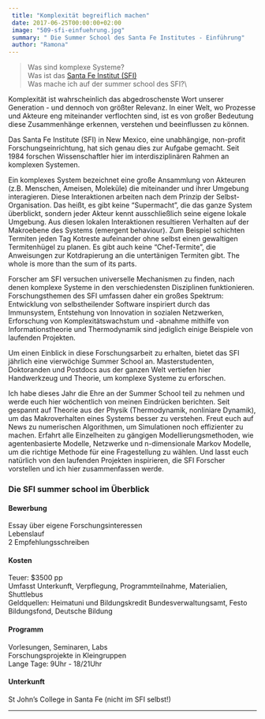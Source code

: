 ```yaml
---
 title: "Komplexität begreiflich machen"
 date: 2017-06-25T00:00:00+02:00
 image: "509-sfi-einfuehrung.jpg"
 summary: " Die Summer School des Santa Fe Institutes - Einführung"
 author: "Ramona"
---
```



> Was sind komplexe Systeme?\
> Was ist das [Santa Fe Institut (SFI)](https://www.santafe.edu/)\
> Was mache ich auf der summer school des SFI?\

Komplexität ist wahrscheinlich das abgedroschenste Wort unserer
Generation - und dennoch von größter Relevanz. In einer Welt, wo
Prozesse und Akteure eng miteinander verflochten sind, ist es von großer
Bedeutung diese Zusammenhänge erkennen, verstehen und beeinflussen zu
können.

Das Santa Fe Institute (SFI) in New Mexico, eine unabhängige, non-profit
Forschungseinrichtung, hat sich genau dies zur Aufgabe gemacht. Seit
1984 forschen Wissenschaftler hier im interdisziplinären Rahmen an
komplexen Systemen.

Ein komplexes System bezeichnet eine große Ansammlung von Akteuren (z.B.
Menschen, Ameisen, Moleküle) die miteinander und ihrer Umgebung
interagieren. Diese Interaktionen arbeiten nach dem Prinzip der
Selbst-Organisation. Das heißt, es gibt keine “Supermacht”, die das
ganze System überblickt, sondern jeder Akteur kennt ausschließlich seine
eigene lokale Umgebung. Aus diesen lokalen Interaktionen resultieren
Verhalten auf der Makroebene des Systems (emergent behaviour). Zum
Beispiel schichten Termiten jeden Tag Kotreste aufeinander ohne selbst
einen gewaltigen Termitenhügel zu planen. Es gibt auch keine
“Chef-Termite”, die Anweisungen zur Kotdrapierung an die untertänigen
Termiten gibt. The whole is more than the sum of its parts.

Forscher am SFI versuchen universelle Mechanismen zu finden, nach denen
komplexe Systeme in den verschiedensten Disziplinen funktionieren.
Forschungsthemen des SFI umfassen daher ein großes Spektrum: Entwicklung
von selbstheilender Software inspiriert durch das Immunsystem,
Entstehung von Innovation in sozialen Netzwerken, Erforschung von
Komplexitätswachstum und -abnahme mithilfe von Informationstheorie und
Thermodynamik sind jediglich einige Beispiele von laufenden Projekten.

Um einen Einblick in diese Forschungsarbeit zu erhalten, bietet das SFI
jährlich eine vierwöchige Summer School an. Masterstudenten, Doktoranden
und Postdocs aus der ganzen Welt vertiefen hier Handwerkzeug und
Theorie, um komplexe Systeme zu erforschen.

Ich habe dieses Jahr die Ehre an der Summer School teil zu nehmen und
werde euch hier wöchentlich von meinen Eindrücken berichten. Seit
gespannt auf Theorie aus der Physik (Thermodynamik, nonliniare Dynamik),
um das Makroverhalten eines Systems besser zu verstehen. Freut euch auf
News zu numerischen Algorithmen, um Simulationen noch effizienter zu
machen. Erfahrt alle Einzelheiten zu gängigen Modellierungsmethoden, wie
agentenbasierte Modelle, Netzwerke und n-dimensionale Markov Modelle, um
die richtige Methode für eine Fragestellung zu wählen. Und lasst euch
natürlich von den laufenden Projekten inspirieren, die SFI Forscher
vorstellen und ich hier zusammenfassen werde.

### Die SFI summer school im Überblick

#### Bewerbung

Essay über eigene Forschungsinteressen\
Lebenslauf\
2 Empfehlungsschreiben

#### Kosten

Teuer: \$3500 pp\
Umfasst Unterkunft, Verpflegung, Programmteilnahme, Materialien,
Shuttlebus\
Geldquellen: Heimatuni und Bildungskredit Bundesverwaltungsamt, Festo
Bildungsfond, Deutsche Bildung

#### Programm

Vorlesungen, Seminaren, Labs\
Forschungsprojekte in Kleingruppen\
Lange Tage: 9Uhr - 18/21Uhr

#### Unterkunft

St John’s College in Santa Fe (nicht im SFI selbst!)

------------------------------------------------------------------------


